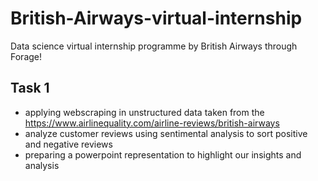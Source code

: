 # __British-Airways-virtual-internship__
Data science virtual internship programme by British Airways through Forage!

## Task 1
* applying webscraping in unstructured data taken from the https://www.airlinequality.com/airline-reviews/british-airways
* analyze customer reviews using sentimental analysis to sort positive and negative reviews
* preparing a powerpoint representation to highlight our insights and analysis
